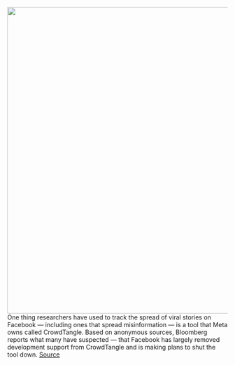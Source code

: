 <img src='https://cdn.vox-cdn.com/thumbor/6mZoGfL_ieIG7T72m80JX-atKng=/0x0:2040x1360/1200x800/filters:focal(857x517:1183x843)/cdn.vox-cdn.com/uploads/chorus_image/image/71009223/acastro_211101_1777_meta_0003.0.jpg' width='700px' /><br/>
One thing researchers have used to track the spread of viral stories on Facebook — including ones that spread misinformation — is a tool that Meta owns called CrowdTangle. Based on anonymous sources, Bloomberg reports what many have suspected — that Facebook has largely removed development support from CrowdTangle and is making plans to shut the tool down.
<a href='https://www.theverge.com/2022/6/23/23180357/meta-crowdtangle-shut-down-facebook-misinformation-viral-news-tracker'> Source <a/>